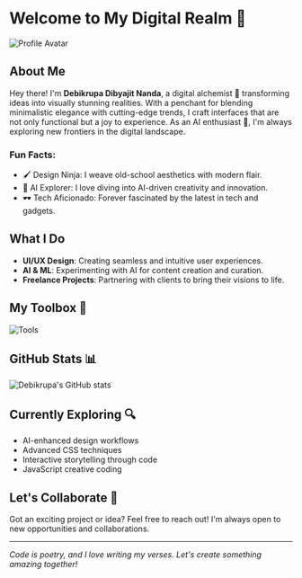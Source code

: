 # Welcome to My Digital Realm 👾

![Profile Avatar]([(https://avatars.githubusercontent.com/u/177408671?s=400&u=af37b985ea3a7b0eadc9c1ba022bde1ff70a4b4e&v=4)](https://pixabay.com/vectors/fashion-boy-cartoon-spring-summer-8515751/))

## About Me

Hey there! I'm **Debikrupa Dibyajit Nanda**, a digital alchemist 🎨 transforming ideas into visually stunning realities. With a penchant for blending minimalistic elegance with cutting-edge trends, I craft interfaces that are not only functional but a joy to experience. As an AI enthusiast 🤖, I'm always exploring new frontiers in the digital landscape.

### Fun Facts:
- 🖌️ Design Ninja: I weave old-school aesthetics with modern flair.
- 🤖 AI Explorer: I love diving into AI-driven creativity and innovation.
- 🕶️ Tech Aficionado: Forever fascinated by the latest in tech and gadgets.

## What I Do

- **UI/UX Design**: Creating seamless and intuitive user experiences.
- **AI & ML**: Experimenting with AI for content creation and curation.
- **Freelance Projects**: Partnering with clients to bring their visions to life.

## My Toolbox 🧰

![Tools](https://skillicons.dev/icons?i=html,css,js,react,figma,photoshop,illustrator,xd,python)

## GitHub Stats 📊

![Debikrupa's GitHub stats](https://github-readme-stats.vercel.app/api?username=your-github-username&show_icons=true&theme=radical)

## Currently Exploring 🔍

- AI-enhanced design workflows
- Advanced CSS techniques
- Interactive storytelling through code
- JavaScript creative coding

## Let's Collaborate 🤝

Got an exciting project or idea? Feel free to reach out! I'm always open to new opportunities and collaborations. 

---

*Code is poetry, and I love writing my verses. Let's create something amazing together!*


